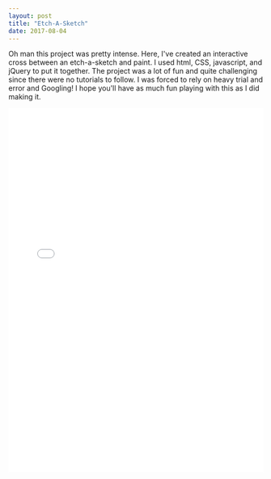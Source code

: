 ```yaml
---
layout: post
title: "Etch-A-Sketch"
date: 2017-08-04
---
```


Oh man this project was pretty intense. Here, I've created an interactive cross between an etch-a-sketch and paint. I used html, CSS, javascript, and jQuery to put it together. The project was a lot of fun and quite challenging since there were no tutorials to follow. I was forced to rely on heavy trial and error and Googling! I hope you'll have as much fun playing with this as I did making it.


<iframe width="100%" height="720px" frameborder="0" src="/projects/etch-a-sketch/index.html">
  <p>Your browser does not support iframes.</p>
</iframe>